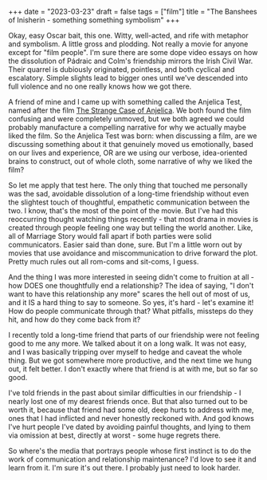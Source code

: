 +++
date = "2023-03-23"
draft = false
tags = ["film"]
title = "The Banshees of Inisherin - something something symbolism"
+++

Okay, easy Oscar bait, this one. Witty, well-acted, and rife with metaphor and symbolism. A little gross and plodding. Not really a movie for anyone except for "film people". I'm sure there are some dope video essays on how the dissolution of Pádraic and Colm's friendship mirrors the Irish Civil War. Their quarrel is dubiously originated, pointless, and both cyclical and escalatory. Simple slights lead to bigger ones until we've descended into full violence and no one really knows how we got there.

A friend of mine and I came up with something called the Anjelica Test, named after the film [The Strange Case of Anjelica](https://en.wikipedia.org/wiki/The_Strange_Case_of_Angelica). We both found the film confusing and were completely unmoved, but we both agreed we could probably manufacture a compelling narrative for why we actually maybe liked the film. So the Anjelica Test was born: when discussing a film, are we discussing something about it that genuinely moved us emotionally, based on our lives and experience, OR are we using our verbose, idea-oriented brains to construct, out of whole cloth, some narrative of why we liked the film?

So let me apply that test here. The only thing that touched me personally was the sad, avoidable dissolution of a long-time friendship without even the slightest touch of thoughtful, empathetic communication between the two. I know, that's the most of the point of the movie. But I've had this reoccurring thought watching things recently - that most drama in movies is created through people feeling one way but telling the world another. Like, all of Marriage Story would fall apart if both parties were solid communicators. Easier said than done, sure. But I'm a little worn out by movies that use avoidance and miscommunication to drive forward the plot. Pretty much rules out all rom-coms and sit-coms, I guess.

And the thing I was more interested in seeing didn't come to fruition at all - how DOES one thoughtfully end a relationship? The idea of saying, "I don't want to have this relationship any more" scares the hell out of most of us, and it IS a hard thing to say to someone. So yes, it's hard - let's examine it! How do people communicate through that? What pitfalls, missteps do they hit, and how do they come back from it?

I recently told a long-time friend that parts of our friendship were not feeling good to me any more. We talked about it on a long walk. It was not easy, and I was basically tripping over myself to hedge and caveat the whole thing. But we got somewhere more productive, and the next time we hung out, it felt better. I don't exactly where that friend is at with me, but so far so good.

I've told friends in the past about similar difficulties in our friendship - I nearly lost one of my dearest friends once. But that also turned out to be worth it, because that friend had some old, deep hurts to address with me, ones that I had inflicted and never honestly reckoned with. And god knows I've hurt people I've dated by avoiding painful thoughts, and lying to them via omission at best, directly at worst - some huge regrets there.

So where's the media that portrays people whose first instinct is to do the work of communication and relationship maintenance? I'd love to see it and learn from it. I'm sure it's out there. I probably just need to look harder.